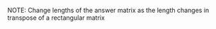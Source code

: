 NOTE: Change lengths of the answer matrix as the length changes in transpose of a rectangular matrix